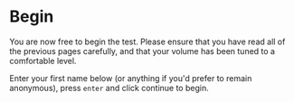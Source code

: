 # Begin

You are now free to begin the test. Please ensure that you have read all of the
previous pages carefully, and that your volume has been tuned to a comfortable
level.

Enter your first name below (or anything if you'd prefer to remain anonymous),
press `enter` and click continue to begin.
